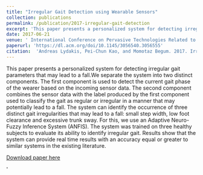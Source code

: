 ```yaml
---
title: "Irregular Gait Detection using Wearable Sensors"
collection: publications
permalink: /publication/2017-irregular-gait-detection
excerpt: 'This paper presents a personalized system for detecting irregular gait parameters that may lead to a fall'
date: 2017-06-21
venue: ' International Conference on Pervasive Technologies Related to Assistive Environments'
paperurl: 'https://dl.acm.org/doi/10.1145/3056540.3056555'
citation:  'Andreas Lydakis, Pei-Chun Kao, and Momotaz Begum. 2017. Irregular Gait Detection using Wearable Sensors. In Proceedings of the 10th International Conference on PErvasive Technologies Related to Assistive Environments (PETRA '17). Association for Computing Machinery, New York, NY, USA, 150–155. DOI:https://doi.org/10.1145/3056540.3056555' 
---
```

This paper presents a personalized system for detecting irregular gait parameters that may lead to a fall.We separate the system into two distinct components. The first component is used to detect the current gait
phase of the wearer based on the incoming sensor data. The second component combines the sensor data with the label produced by the first component used to classify the gait as
regular or irregular in a manner that may potentially lead to a fall. The system can identify the occurrence of three distinct gait irregularities that may lead to a fall: small step
width, low foot clearance and excessive trunk sway. For this, we use an Adaptive Neuro-Fuzzy Inference System (ANFIS). The system was trained on three healthy subjects to evaluate its ability to identify irregular gait. Results show that
the system can provide real time results with an accuracy equal or greater to similar systems in the existing literature.

[Download paper here](http://andlydakis.github.io/files/2017-irregular-gait-detection.pdf)

'

